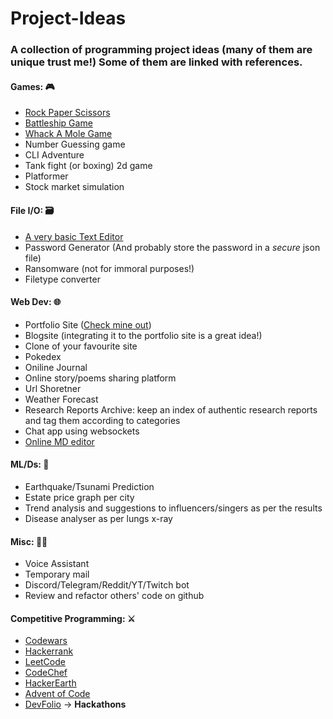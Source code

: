 # Project-Ideas
### A collection of programming project ideas (many of them are unique trust me!) Some of them are linked with references.

#### Games: 🎮
  - [Rock Paper Scissors](https://github.com/Risen57/Games/blob/main/rps.py)
  - [Battleship Game](https://github.com/Risen57/Games/blob/main/battleship.py)
  - [Whack A Mole Game](https://github.com/Risen57/Games/blob/main/wam.py)
  - Number Guessing game
  - CLI Adventure
  - Tank fight (or boxing) 2d game
  - Platformer
  - Stock market simulation

#### File I/O: 🗃️
  - [A very basic Text Editor](https://github.com/Risen57/Notepad)
  - Password Generator (And probably store the password in a *secure* json file)
  - Ransomware (not for immoral purposes!)
  - Filetype converter

#### Web Dev: 🌐
  - Portfolio Site ([Check mine out](https://iamrisen.vercel.app))
  - Blogsite (integrating it to the portfolio site is a great idea!)
  - Clone of your favourite site
  - Pokedex
  - Oniline Journal
  - Online story/poems sharing platform
  - Url Shoretner
  - Weather Forecast
  - Research Reports Archive: keep an index of authentic research reports and tag them according to categories
  - Chat app using websockets
  - [Online MD editor](https://readme.so)

#### ML/Ds: 🤖
  - Earthquake/Tsunami Prediction
  - Estate price graph per city
  - Trend analysis and suggestions to influencers/singers as per the results
  - Disease analyser as per lungs x-ray

#### Misc: 🧑‍💻
  - Voice Assistant
  - Temporary mail
  - Discord/Telegram/Reddit/YT/Twitch bot
  - Review and refactor others' code on github

#### Competitive Programming: ⚔️
  - [Codewars](https://www.codewars.com/)
  - [Hackerrank](https://www.hackerrank.com)
  - [LeetCode](https://leetcode.com)
  - [CodeChef](https://wwww.codechef.com)
  - [HackerEarth](https://www.hackerearth.com)
  - [Advent of Code](https://adventofcode.com)
  - [DevFolio](https://devfolio.co/hackathons) -> **Hackathons**
